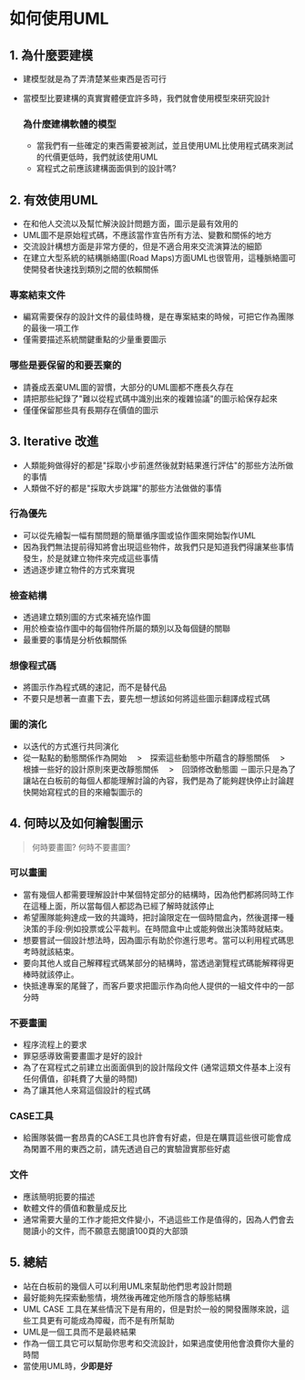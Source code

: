 如何使用UML
======

## 1. 為什麼要建模
- 建模型就是為了弄清楚某些東西是否可行
- 當模型比要建構的真實實體便宜許多時，我們就會使用模型來研究設計

	### 為什麼建構軟體的模型
	 - 當我們有一些確定的東西需要被測試，並且使用UML比使用程式碼來測試的代價更低時，我們就該使用UML
	 - 寫程式之前應該建構面面俱到的設計嗎?

## 2. 有效使用UML
- 在和他人交流以及幫忙解決設計問題方面，圖示是最有效用的
- UML圖不是原始程式碼，不應該當作宣告所有方法、變數和關係的地方
- 交流設計構想方面是非常方便的，但是不適合用來交流演算法的細節
- 在建立大型系統的結構脈絡圖(Road Maps)方面UML也很管用，這種脈絡圖可使開發者快速找到類別之間的依賴關係

### 專案結束文件

- 編寫需要保存的設計文件的最佳時機，是在專案結束的時候，可把它作為團隊的最後一項工作
- 僅需要描述系統關鍵重點的少量重要圖示

### 哪些是要保留的和要丟棄的
- 請養成丟棄UML圖的習慣，大部分的UML圖都不應長久存在
- 請把那些紀錄了"難以從程式碼中識別出來的複雜協議"的圖示給保存起來
- 僅僅保留那些具有長期存在價值的圖示

## 3. Iterative 改進
- 人類能夠做得好的都是"採取小步前進然後就對結果進行評估"的那些方法所做的事情
- 人類做不好的都是"採取大步跳躍"的那些方法做做的事情

### 行為優先
- 可以從先繪製一幅有關問題的簡單循序圖或協作圖來開始製作UML
- 因為我們無法提前得知將會出現這些物件，故我們只是知道我們得讓某些事情發生，於是就建立物件來完成這些事情
- 透過逐步建立物件的方式來實現

### 檢查結構
- 透過建立類別圖的方式來補充協作圖
- 用於檢查協作圖中的每個物件所屬的類別以及每個鏈的關聯
- 最重要的事情是分析依賴關係

### 想像程式碼
- 將圖示作為程式碼的速記，而不是替代品
- 不要只是想著一直畫下去，要先想一想該如何將這些圖示翻譯成程式碼

### 圖的演化
- 以迭代的方式進行共同演化
- 從一點點的動態關係作為開始 　>　探索這些動態中所蘊含的靜態關係 　>　根據一些好的設計原則來更改靜態關係 　>　回頭修改動態圖
－圖示只是為了讓站在白板前的每個人都能理解討論的內容，我們是為了能夠趕快停止討論趕快開始寫程式的目的來繪製圖示的


## 4. 何時以及如何繪製圖示
> 何時要畫圖? 何時不要畫圖?

### 可以畫圖
- 當有幾個人都需要理解設計中某個特定部分的結構時，因為他們都將同時工作在這種上面，所以當每個人都認為已經了解時就該停止
- 希望團隊能夠達成一致的共識時，把討論限定在一個時間盒內，然後選擇一種決策的手段:例如投票或公平裁判。在時間盒中止或能夠做出決策時就結束。
- 想要嘗試一個設計想法時，因為圖示有助於你進行思考。當可以利用程式碼思考時就該結束。
- 要向其他人或自己解釋程式碼某部分的結構時，當透過瀏覽程式碼能解釋得更棒時就該停止。
- 快抵達專案的尾聲了，而客戶要求把圖示作為向他人提供的一組文件中的一部分時

### 不要畫圖
- 程序流程上的要求
- 罪惡感導致需要畫圖才是好的設計
- 為了在寫程式之前建立出面面俱到的設計階段文件 (通常這類文件基本上沒有任何價值，卻耗費了大量的時間)
- 為了讓其他人來寫這個設計的程式碼

### CASE工具
- 給團隊裝備一套昂貴的CASE工具也許會有好處，但是在購買這些很可能會成為閑置不用的東西之前，請先透過自己的實驗證實那些好處


### 文件
- 應該簡明扼要的描述
- 軟體文件的價值和數量成反比
- 通常需要大量的工作才能把文件變小，不過這些工作是值得的，因為人們會去閱讀小的文件，而不願意去閱讀100頁的大部頭

## 5. 總結
- 站在白板前的幾個人可以利用UML來幫助他們思考設計問題
- 最好能夠先探索動態情，境然後再確定他所隱含的靜態結構
- UML CASE 工具在某些情況下是有用的，但是對於一般的開發團隊來說，這些工具更有可能成為障礙，而不是有所幫助
- UML是一個工具而不是最終結果
- 作為一個工具它可以幫助你思考和交流設計，如果過度使用他會浪費你大量的時間
- 當使用UML時，**少即是好**